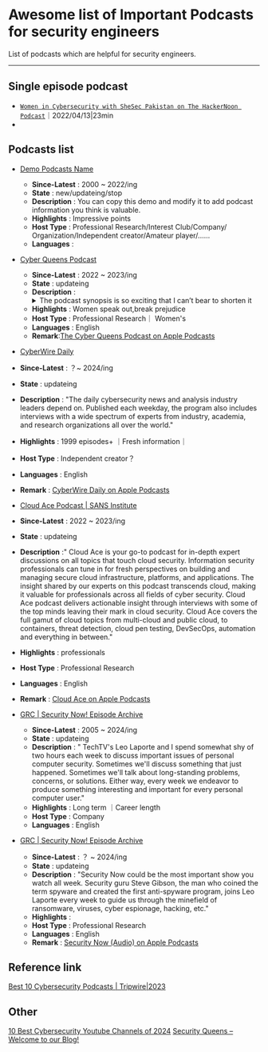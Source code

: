 # Awesome list of Important Podcasts for security engineers

List of podcasts which are helpful for security engineers.

---
## Single episode podcast

* [`Women in Cybersecurity with SheSec Pakistan on The HackerNoon Podcast`](https://hackernoon.com/zh/%E7%BD%91%E7%BB%9C%E5%AE%89%E5%85%A8%E4%B8%AD%E7%9A%84%E5%A5%B3%E6%80%A7%E4%B8%8E-shesec-%E5%B7%B4%E5%9F%BA%E6%96%AF%E5%9D%A6%E5%9C%A8hackernoon-%E6%92%AD%E5%AE%A2)｜2022/04/13|23min
* 

## Podcasts list

* [Demo Podcasts Name](https://Podcasts.)
  * **Since-Latest** : 2000 ~ 2022/ing
  * **State** : new/updateing/stop
  * **Description** : You can copy this demo and modify it to add podcast information you think is valuable.
  * **Highlights** : Impressive points
  * **Host Type** : Professional Research/Interest Club/Company/ Organization/Independent creator/Amateur player/......
  * **Languages** :
 
* [Cyber Queens Podcast](https://www.cyberqueenspodcast.com/)
  * **Since-Latest** : 2022 ~ 2023/ing
  * **State** : updateing
  * **Description** :<details><summary>The podcast synopsis is so exciting that I can’t bear to shorten it</summary>```“WHERE ARE THE WOMEN IN CYBER?”
The Landscape In 2022 the cyber security field still consists of 24% women and only 2.2% LGBTQ+ minorities. Long-perpetuated gender, age, and demographic biases held by the ‘Baby Boomer’ and Gen-X groups have led to a severe gap in the representation and advancement of women and minorities in this field. Millennials entered the workforce and attempted to forge a new way by asking for small changes; but definitely  conceding others. Currently the Boomers/Gen-X accounting for more than 55% of the workforce are on their way out.There is a new perspective shift happening industry-wide in tech because Gen-Z has arrived, and they don't ask for change - they command it. Millennials and Gen-Z currently make up only 35% of the workforce but that will grow to more than 75% by the end of 2030.The Solution We are not here to simply identify a diversity problem, we are here to solve it. Head-on. It is our mission to close this gap by inspiring and empowering Gen-Z women and minorities to seize their place in the cyber community. Breaking molds to choose careers inherently designated for us by gender bias. Branding cyber as lucrative and exciting. Nurturing a curiosity in tech where it was conditioned out of us. Dispelling the myths surrounding different niches and avenues into cyber and highlighting the success and fulfillment that can be achieved here. We are going to bestow strategies for navigating the mindsets we encounter on a daily basis and how to overcome the challenges they present. We're going to do this fueled by bold, raw, unfiltered insights to propel new talent forward and challenge managers to join the train of progress.WE ARE THE CYBER QUEENS AND WE'RE BUILDING THE SISTERHOOD OF CYBER.WHAT DO WE STAND FOR?1) RADICAL TRANSPARENCY We will never let ourselves, our message, or the value we give be censored or watered down to make a buck on this podcast or its audience. We will also provide truthful, value-driven insights according to our own experiences.2) SUPPORT & EMPOWER We advocate for women unequivocally supporting other women. Eliminating sexist mindsets, toxic competition and leadership between women and minorities. We get enough of that from everyone else. 3) SOCIAL INTEGRITY We are not here to lift women by bashing on men. We don’t believe success is pie and that more for us means less for someone else. We're here to educate and uplift anyone with an interest in getting into this field who may be at a disadvantage to do so.4) INSPIRING ACTION We offer practical advice that can be implemented immediately for listeners to further themselves and gain traction in their cyber education or career. We foster mutual collaboration and give our audience a platform to take action and be supported in those pursuits.5) CREATE LASTING IMPACT We curate content and speakers who deliver unbridled value to our listeners and their perspectives. We do not cater to guests and influencers whose message is limited to their own agenda or whose values do not directly align with our own and our mission.6) INVEST INTENTIONALLY We want to invest in ourselves by paying it forward as much as we can. We will buy from, monetize with, collaborate with, and promote working with other minority-owned small businesses FIRST wherever they can fill the need.```</details>
  * **Highlights** : Women speak out,break prejudice
  * **Host Type** : Professional Research｜ Women's 
  * **Languages** : English
  * **Remark**:[The Cyber Queens Podcast on Apple Podcasts](https://podcasts.apple.com/us/podcast/the-cyber-queens-podcast/id1643732283)
 
 * [CyberWire Daily](https://thecyberwire.com/podcasts/daily-podcast)
  * **Since-Latest** : ？~ 2024/ing 
  * **State** : updateing
  * **Description** : "The daily cybersecurity news and analysis industry leaders depend on. Published each weekday, the program also includes interviews with a wide spectrum of experts from industry, academia, and research organizations all over the world."
  * **Highlights** : 1999 episodes+ ｜Fresh information｜
  * **Host Type** : Independent creator？
  * **Languages** : English
  * **Remark** : [CyberWire Daily on Apple Podcasts](https://podcasts.apple.com/us/podcast/cyberwire-daily/id1071831261)

 * [Cloud Ace Podcast | SANS Institute](https://www.sans.org/podcasts/cloud-ace/)
  * **Since-Latest** : 2022 ~ 2023/ing 
  * **State** : updateing
  * **Description** :" Cloud Ace is your go-to podcast for in-depth expert discussions on all topics that touch cloud security. Information security professionals can tune in for fresh perspectives on building and managing secure cloud infrastructure, platforms, and applications. The insight shared by our experts on this podcast transcends cloud, making it valuable for professionals across all fields of cyber security.
Cloud Ace podcast delivers actionable insight through interviews with some of the top minds leaving their mark in cloud security. Cloud Ace covers the full gamut of cloud topics from multi-cloud and public cloud, to containers, threat detection, cloud pen testing, DevSecOps, automation and everything in between."
  * **Highlights** : professionals
  * **Host Type** : Professional Research 
  * **Languages** : English
  * **Remark** : [Cloud Ace on Apple Podcasts](https://podcasts.apple.com/us/podcast/cloud-ace/id1646566112)

* [GRC | Security Now! Episode Archive](https://www.grc.com/securitynow.htm)
  * **Since-Latest** : 2005 ~ 2024/ing
  * **State** : updateing
  * **Description** : " TechTV's Leo Laporte and I spend somewhat shy of two hours each week to discuss important issues of personal computer security. Sometimes we'll discuss something that just happened. Sometimes we'll talk about long-standing problems, concerns, or solutions. Either way, every week we endeavor to produce something interesting and important for every personal computer user."
  * **Highlights** : Long term ｜Career length
  * **Host Type** : Company
  * **Languages** : English
 
* [GRC | Security Now! Episode Archive](https://www.grc.com/securitynow.htm)
  * **Since-Latest** : ？ ~ 2024/ing
  * **State** : updateing
  * **Description** : "Security Now could be the most important show you watch all week. Security guru Steve Gibson, the man who coined the term spyware and created the first anti-spyware program, joins Leo Laporte every week to guide us through the minefield of ransomware, viruses, cyber espionage, hacking, etc."
  * **Highlights** : 
  * **Host Type** : Professional Research
  * **Languages** : English
  * **Remark** :  [‎Security Now (Audio) on Apple Podcasts](https://podcasts.apple.com/us/podcast/security-now-audio/id79016499?uo=10)
    
## Reference link
[Best 10 Cybersecurity Podcasts | Tripwire|2023](https://www.tripwire.com/state-of-security/best-cybersecurity-podcasts)

## Other 
[10 Best Cybersecurity Youtube Channels of 2024](https://powerdmarc.com/best-cybersecurity-youtube-channels/)
[Security Queens – Welcome to our Blog!](https://securityqueens.co.uk/)
